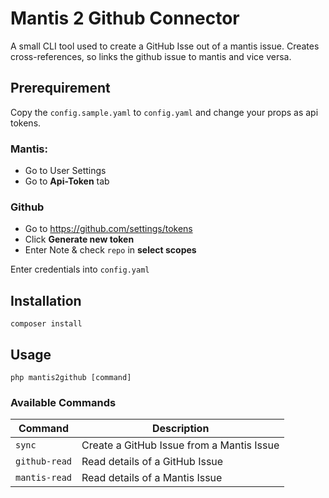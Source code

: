 

# Mantis 2 Github Connector

A small CLI tool used to create a GitHub Isse out of a mantis issue.
Creates cross-references, so links the github issue to mantis and vice versa.

## Prerequirement
Copy the `config.sample.yaml` to `config.yaml` and change your props as api tokens.

### Mantis:
- Go to User Settings
- Go to **Api-Token** tab

### Github
- Go to https://github.com/settings/tokens
- Click **Generate new token**
- Enter Note & check `repo` in **select scopes**

Enter credentials into `config.yaml`

## Installation

```shell
composer install
```

## Usage

```shell
php mantis2github [command]
```

### Available Commands

| Command       | Description                               |
|---------------|-------------------------------------------|
| `sync`        | Create a GitHub Issue from a Mantis Issue |
| `github-read` | Read details of a GitHub Issue            |
| `mantis-read` | Read details of a Mantis Issue            |
